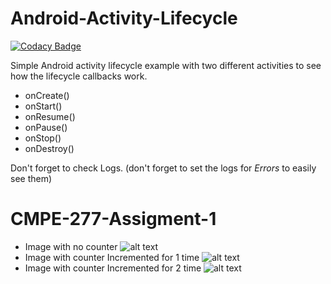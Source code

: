 # Android-Activity-Lifecycle

[![Codacy Badge](https://api.codacy.com/project/badge/Grade/3cb7ca412bfe46ccbfe0dd09108dde84)](https://app.codacy.com/app/grrigore/Android-Activity-Lifecycle?utm_source=github.com&utm_medium=referral&utm_content=grrigore/Android-Activity-Lifecycle&utm_campaign=badger)

Simple Android activity lifecycle example with two different activities to see how the lifecycle callbacks work.

* onCreate()
* onStart()
* onResume()
* onPause()
* onStop()
* onDestroy()

Don't forget to check Logs. (don't forget to set the logs for *Errors* to easily see them)

# CMPE-277-Assigment-1
* Image with no counter
![alt text](https://github.com/CMPE-277-Assigment-1/blob/Screenshot-0.jpeg?raw=true)
* Image with counter Incremented for 1 time
![alt text](https://github.com/CMPE-277-Assigment-1/blob/Screenshot-1.jpeg?raw=true)
* Image with counter Incremented for 2 time
![alt text](https://github.com/CMPE-277-Assigment-1/blob/Screenshot-2.jpeg?raw=true)